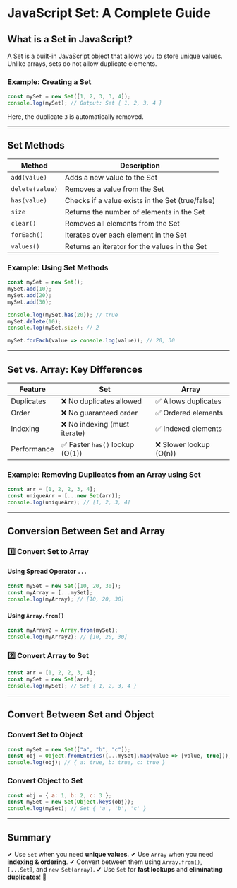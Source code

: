 # JavaScript Set: A Complete Guide

## What is a Set in JavaScript?

A Set is a built-in JavaScript object that allows you to store unique values. Unlike arrays, sets do not allow duplicate elements.

### Example: Creating a Set

```javascript
const mySet = new Set([1, 2, 3, 3, 4]);
console.log(mySet); // Output: Set { 1, 2, 3, 4 }
```

Here, the duplicate `3` is automatically removed.

---

## Set Methods

| Method         | Description                                       |
|---------------|---------------------------------------------------|
| `add(value)`   | Adds a new value to the Set                      |
| `delete(value)`| Removes a value from the Set                     |
| `has(value)`   | Checks if a value exists in the Set (true/false) |
| `size`        | Returns the number of elements in the Set        |
| `clear()`     | Removes all elements from the Set               |
| `forEach()`   | Iterates over each element in the Set            |
| `values()`    | Returns an iterator for the values in the Set    |

### Example: Using Set Methods

```javascript
const mySet = new Set();
mySet.add(10);
mySet.add(20);
mySet.add(30);

console.log(mySet.has(20)); // true
mySet.delete(10);
console.log(mySet.size); // 2

mySet.forEach(value => console.log(value)); // 20, 30
```

---

## Set vs. Array: Key Differences

| Feature    | Set                    | Array                  |
|------------|------------------------|------------------------|
| Duplicates | ❌ No duplicates allowed | ✅ Allows duplicates    |
| Order      | ❌ No guaranteed order   | ✅ Ordered elements     |
| Indexing   | ❌ No indexing (must iterate) | ✅ Indexed elements   |
| Performance | ✅ Faster `has()` lookup (O(1)) | ❌ Slower lookup (O(n)) |

### Example: Removing Duplicates from an Array using Set

```javascript
const arr = [1, 2, 2, 3, 4];
const uniqueArr = [...new Set(arr)];
console.log(uniqueArr); // [1, 2, 3, 4]
```

---

## Conversion Between Set and Array

### 1️⃣ Convert Set to Array

#### Using Spread Operator `...`

```javascript
const mySet = new Set([10, 20, 30]);
const myArray = [...mySet];
console.log(myArray); // [10, 20, 30]
```

#### Using `Array.from()`

```javascript
const myArray2 = Array.from(mySet);
console.log(myArray2); // [10, 20, 30]
```

### 2️⃣ Convert Array to Set

```javascript
const arr = [1, 2, 2, 3, 4];
const mySet = new Set(arr);
console.log(mySet); // Set { 1, 2, 3, 4 }
```

---

## Convert Between Set and Object

### Convert Set to Object

```javascript
const mySet = new Set(["a", "b", "c"]);
const obj = Object.fromEntries([...mySet].map(value => [value, true]));
console.log(obj); // { a: true, b: true, c: true }
```

### Convert Object to Set

```javascript
const obj = { a: 1, b: 2, c: 3 };
const mySet = new Set(Object.keys(obj));
console.log(mySet); // Set { 'a', 'b', 'c' }
```

---

## Summary

✔ Use `Set` when you need **unique values**.
✔ Use `Array` when you need **indexing & ordering**.
✔ Convert between them using `Array.from()`, `[...Set]`, and `new Set(array)`.
✔ Use `Set` for **fast lookups** and **eliminating duplicates**! 🚀
